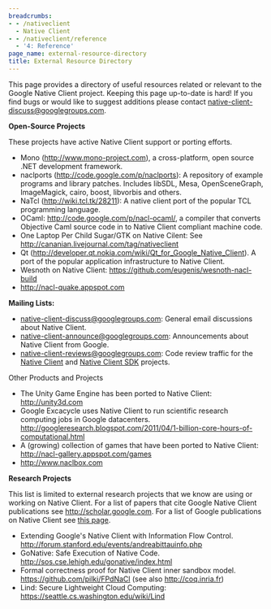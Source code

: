 ```yaml
---
breadcrumbs:
- - /nativeclient
  - Native Client
- - /nativeclient/reference
  - '4: Reference'
page_name: external-resource-directory
title: External Resource Directory
---
```


This page provides a directory of useful resources related or relevant to the
Google Native Client project. Keeping this page up-to-date is hard! If you find
bugs or would like to suggest additions please contact
native-client-discuss@googlegroups.com.

**Open-Source Projects**

These projects have active Native Client support or porting efforts.

*   Mono (<http://www.mono-project.com>), a cross-platform, open source
            .NET development framework.
*   naclports (<http://code.google.com/p/naclports>): A repository of
            example programs and library patches. Includes libSDL, Mesa,
            OpenSceneGraph, ImageMagick, cairo, boost, libvorbis and others.
*   NaTcl (<http://wiki.tcl.tk/28211>): A native client port of the
            popular TCL programming language.
*   OCaml: <http://code.google.com/p/nacl-ocaml/>, a compiler that
            converts Objective Caml source code in to Native Client compliant
            machine code.
*   One Laptop Per Child Sugar/GTK on Native Cilent: See
            <http://cananian.livejournal.com/tag/nativeclient>
*   Qt
            (<http://developer.qt.nokia.com/wiki/Qt_for_Google_Native_Client>).
            A port of the popular application infrastructure to Native Client.
*   Wesnoth on Native Client:
            <https://github.com/eugenis/wesnoth-nacl-build>
*   http://nacl-quake.appspot.com

**Mailing Lists:**

*   [native-client-discuss@googlegroups.com](http://groups.google.com/group/native-client-discuss):
            General email discussions about Native Client.
*   [native-client-announce@googlegroups.com](http://groups.google.com/group/native-client-announce):
            Announcements about Native Client from Google.
*   [native-client-reviews@googlegroups.com](http://groups.google.com/group/native-client-reviews):
            Code review traffic for the [Native
            Client](http://code.google.com/p/nativeclient) and [Native Client
            SDK](http://code.google.com/p/nativeclient-sdk) projects.

Other Products and Projects

*   The Unity Game Engine has been ported to Native Client:
            <http://unity3d.com>
*   Google Excacycle uses Native Client to run scientific research
            computing jobs in Google datacenters.
            <http://googleresearch.blogspot.com/2011/04/1-billion-core-hours-of-computational.html>
*   A (growing) collection of games that have been ported to Native
            Client: <http://nacl-gallery.appspot.com/games>
*   http://www.naclbox.com

**Research Projects**

This list is limited to external research projects that we know are using or
working on Native Client. For a list of papers that cite Google Native Client
publications see <http://scholar.google.com>. For a list of Google publications
on Native Client see [this page](/nativeclient/reference/research-papers).

*   Extending Google's Native Client with Information Flow Control.
            <http://forum.stanford.edu/events/andreabittauinfo.php>
*   GoNative: Safe Execution of Native Code.
            <http://sos.cse.lehigh.edu/gonative/index.html>
*   Formal correctness proof for Native Client inner sandbox model.
            <https://github.com/pilki/FPdNaCl> (see also <http://coq.inria.fr>)
*   Lind: Secure Lightweight Cloud Computing:
            <https://seattle.cs.washington.edu/wiki/Lind>
